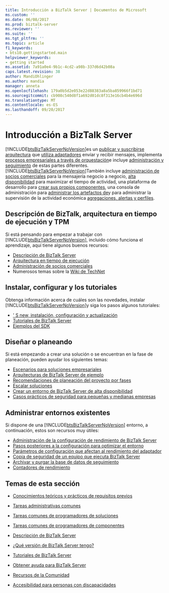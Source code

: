 ```yaml
---
title: Introducción a BizTalk Server | Documentos de Microsoft
ms.custom: ''
ms.date: 06/08/2017
ms.prod: biztalk-server
ms.reviewer: ''
ms.suite: ''
ms.tgt_pltfrm: ''
ms.topic: article
f1_keywords:
- bts10.gettingstarted.main
helpviewer_keywords:
- getting started
ms.assetid: 7a91a0e4-9b1c-4cd2-a98b-337d6d42b08a
caps.latest.revision: 38
author: MandiOhlinger
ms.author: mandia
manager: anneta
ms.openlocfilehash: 179a0b5d2e053e22d88383a8a5ba859966f1bd71
ms.sourcegitcommit: cb908c540d8f1a692d01dc8f313e16cb4b4e696d
ms.translationtype: MT
ms.contentlocale: es-ES
ms.lasthandoff: 09/20/2017
---
```

# <a name="getting-started-with-biztalk-server"></a>Introducción a BizTalk Server
[!INCLUDE[btsBizTalkServerNoVersion](../includes/btsbiztalkservernoversion-md.md)]es un [publicar y suscribirse arquitectura](../core/publish-and-subscribe-architecture.md) que [utiliza adaptadores](../core/using-adapters.md) enviar y recibir mensajes, implementa [procesos empresariales a través de orquestación](../core/defining-business-processes.md)e incluye [administración y seguimiento](../core/management-and-tracking-architecture.md) de estas partes diferentes. [!INCLUDE[btsBizTalkServerNoVersion](../includes/btsbiztalkservernoversion-md.md)]También incluye [administración de socios comerciales](../core/trading-partner-management-using-biztalk-server.md) para la mensajería negocio a negocio, [alta disponibilidad](../core/planning-for-high-availability3.md) para maximizar el tiempo de actividad, una plataforma de desarrollo para [crear sus propios componentes](../core/developing-custom-components.md), una consola de administración para [administrar los artefactos de](../core/operational-and-administrative-tasks-in-your-biztalk-environment.md)y para administrar la supervisión de la actividad económica [agregaciones, alertas y perfiles](../core/using-business-activity-monitoring.md).

## <a name="understanding-biztalk-runtime-architecture-and-tpm"></a>Descripción de BizTalk, arquitectura en tiempo de ejecución y TPM
Si está pensando para empezar a trabajar con [!INCLUDE[btsBizTalkServerNoVersion](../includes/btsbiztalkservernoversion-md.md)], incluido cómo funciona el aprendizaje, aquí tiene algunos buenos recursos: 

* [Descripción de BizTalk Server](../core/understanding-biztalk-server.md)
* [Arquitectura en tiempo de ejecución](../core/runtime-architecture.md)
* [Administración de socios comerciales](../core/trading-partner-management-using-biztalk-server.md)
* Numerosos temas sobre la [Wiki de TechNet](http://social.technet.microsoft.com/wiki/contents/articles/2240.biztalk-server-resources-on-the-technet-wiki.aspx)

## <a name="install-configure-and-tutorials"></a>Instalar, configurar y los tutoriales
Obtenga información acerca de cuáles son las novedades, instalar [!INCLUDE[btsBizTalkServerNoVersion](../includes/btsbiztalkservernoversion-md.md)]y siga los pasos algunos tutoriales: 
  
* [' S new, instalación, configuración y actualización](../install-and-config-guides/biztalk-server-what-s-new-installation-configuration-and-upgrade.md)  
* [Tutoriales de BizTalk Server](../core/biztalk-server-tutorials.md)
* [Ejemplos del SDK](../core/samples-in-the-sdk.md)

## <a name="architecting-or-planning"></a>Diseñar o planeando
Si está empezando a crear una solución o se encuentran en la fase de planeación, pueden ayudar los siguientes temas: 

* [Escenarios para soluciones empresariales](../core/scenarios-for-business-solutions.md)
* [Arquitecturas de BizTalk Server de ejemplo](../core/sample-biztalk-server-architectures.md)
* [Recomendaciones de planeación del proyecto por fases](../core/project-planning-recommendations-by-phase.md)
* [Escalar soluciones](../core/scaling-your-solutions.md)
* [Crear un entorno de BizTalk Server de alta disponibilidad](../core/creating-a-highly-available-biztalk-server-environment.md)
* [Casos prácticos de seguridad para pequeñas y medianas empresas](../core/security-case-studies-for-small-to-medium-sized-companies.md)

## <a name="manage-existing-environments"></a>Administrar entornos existentes
Si dispone de una [!INCLUDE[btsBizTalkServerNoVersion](../includes/btsbiztalkservernoversion-md.md)] entorno, a continuación, estos son recursos muy útiles: 

* [Administración de la configuración de rendimiento de BizTalk Server](../core/managing-biztalk-server-performance-settings.md)
* [Pasos posteriores a la configuración para optimizar el entorno](../install-and-config-guides/post-configuration-steps-to-optimize-your-environment.md)
* [Parámetros de configuración que afectan al rendimiento del adaptador](../core/configuration-parameters-that-affect-adapter-performance.md)
* [Copia de seguridad de un equipo que ejecuta BizTalk Server](../core/backing-up-a-computer-running-biztalk-server.md)
* [Archivar y purgar la base de datos de seguimiento](../core/archiving-and-purging-the-biztalk-tracking-database.md)
* [Contadores de rendimiento](../core/performance-counters.md)

 
## <a name="topics-in-this-section"></a>Temas de esta sección  
  
-   [Conocimientos teóricos y prácticos de requisitos previos](../core/prerequisite-skills-and-knowledge5.md)  
  
-   [Tareas administrativas comunes](../core/common-administrative-tasks4.md)  
  
-   [Tareas comunes de programadores de soluciones](../core/common-solution-developer-tasks.md)  
  
-   [Tareas comunes de programadores de componentes](../core/common-component-developer-tasks.md)  
  
-   [Descripción de BizTalk Server](../core/understanding-biztalk-server.md)  
  
-   [¿Qué versión de BizTalk Server tengo?](../core/what-version-of-biztalk-server-do-i-have.md)  
  
-   [Tutoriales de BizTalk Server](../core/biztalk-server-tutorials.md)  
  
-   [Obtener ayuda para BizTalk Server](../core/getting-biztalk-server-assistance.md)  
  
-   [Recursos de la Comunidad](../core/community-resources5.md)  
  
-   [Accesibilidad para personas con discapacidades](../core/accessibility-for-people-with-disabilities1.md)